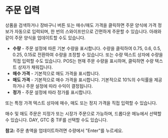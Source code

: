 # **주문 입력**

상품을 검색하거나 장바구니 버튼 또는 매수/매도 가격을 클릭하면 주문 양식에 가격 정보가 자동으로 입력되며, 한 번의 스와이프만으로 간편하게 주문할 수 있습니다.
아래와 같이 주문 양식을 업데이트할 수도 있습니다.

- **수량** - 주문 설정에 따른 기본 수량을 표시합니다. 수량을 클릭하여 0.75, 0.6, 0.5, 0.25, 0.15로 전환하여 수량을 조정할 수 있습니다.
또는 수량 텍스트 상자에 수량을 직접 입력할 수도 있습니다. POS는 현재 주문 수량을 표시하며, 클릭하면 수량 텍스트 상자가 채워집니다.
- **매수 가격** - 기본적으로 매도 가격을 표시합니다.
- **매도 가격** - 기본적으로 매수 가격을 표시합니다. 기본적으로 10%의 수익률을 제공하거나 주문 설정에 따라 수익이 결정됩니다.
- **정가** - 주문 설정에 따라 정가를 표시합니다.

또는 특정 가격 텍스트 상자에 매수, 매도 또는 정지 가격을 직접 입력할 수 있습니다.

매수 및 매도 주문은 지정가 또는 시장가 주문으로 가능하며, 드롭다운 메뉴에서 선택할 수 있습니다. DAY, GTC 중 TIF를 선택할 수도 있습니다.

**참고:** 주문 총액을 업데이트하려면 수량에서 "Enter"를 누르세요.
